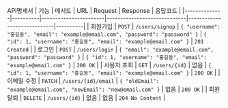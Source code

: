 API명세서
| 기능         | 메서드   | URL                   | Request                     | Response                    | 응답코드 |
|--------------|----------|-----------------------|-----------------------------|-----------------------------|----------|
| 회원가입     | `POST`   | `/users/signup`        | `{ "username": "홍길동", "email": "example@email.com", "password": "password" }` | `{ "id": 1, "username": "홍길동", "email": "example@email.com" }` | `201 Created` |
| 로그인       | `POST`   | `/users/login`         | `{ "email": "example@email.com", "password": "password" }` | `{ "id": 1, "username": "홍길동", "email": "example@email.com" }` | `200 OK` |
| 사용자 조회  | `GET`    | `/users/{id}`          | 없음                        | `{ "id": 1, "username": "홍길동", "email": "example@email.com" }` | `200 OK` |
| 이메일 수정  | `PATCH`  | `/users/{id}/email`    | `{ "oldEmail": "example@email.com", "newEmail": "new@email.com" }` | 없음                        | `200 OK` |
| 회원탈퇴     | `DELETE` | `/users/{id}`          | 없음                        | 없음                        | `204 No Content` |

